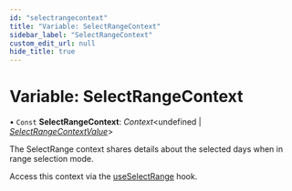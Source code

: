 ```yaml
---
id: "selectrangecontext"
title: "Variable: SelectRangeContext"
sidebar_label: "SelectRangeContext"
custom_edit_url: null
hide_title: true
---
```


# Variable: SelectRangeContext

• `Const` **SelectRangeContext**: *Context*<undefined \| [*SelectRangeContextValue*](../interfaces/selectrangecontextvalue.md)\>

The SelectRange context shares details about the selected days when in
range selection mode.

Access this context via the [useSelectRange](../functions/useselectrange.md) hook.
